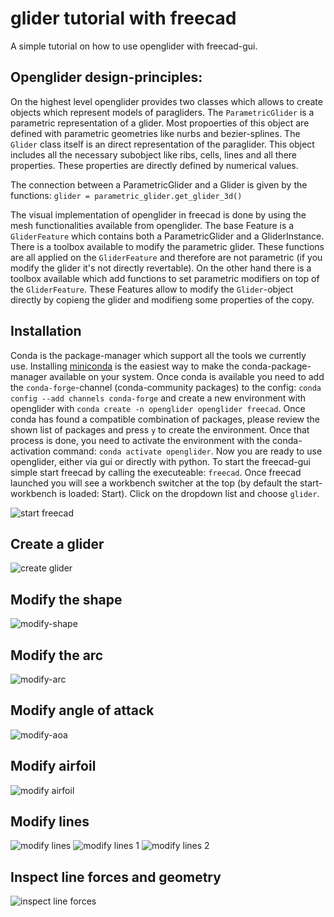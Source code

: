 # glider tutorial with freecad

A simple tutorial on how to use openglider with freecad-gui.

## Openglider design-principles:

On the highest level openglider provides two classes which allows to create objects which represent models of paragliders. The `ParametricGlider` is a parametric representation of a glider. Most propoerties of this object are defined with parametric geometries like nurbs and bezier-splines.
The `Glider` class itself is an direct representation of the paraglider. This object includes all the necessary subobject like ribs, cells, lines and all there properties. These properties are directly defined by numerical values.

The connection between a ParametricGlider and a Glider is given by the functions:
`glider = parametric_glider.get_glider_3d()`

The visual implementation of openglider in freecad is done by using the mesh functionalities available from openglider. The base Feature is a `GliderFeature` which contains both a ParametricGlider and a GliderInstance. There is a toolbox available to modify the parametric glider. These functions are all applied on the `GliderFeature` and therefore are not parametric (if you modify the glider it's not directly revertable).
On the other hand there is a toolbox available which add functions to set parametric modifiers on top of the `GliderFeature`. These Features allow to modify the `Glider`-object directly by copieng the glider and modifieng some properties of the copy.


## Installation

Conda is the package-manager which support all the tools we currently use. Installing [miniconda](https://docs.conda.io/en/latest/miniconda.html) is the easiest way to make the conda-package-manager available on your system. Once conda is available you need to add the `conda-forge`-channel (conda-community packages) to the config: `conda config --add channels conda-forge` and create a new environment with openglider with `conda create -n openglider openglider freecad`. Once conda has found a compatible combination of packages, please review the shown list of packages and press `y` to create the environment. Once that process is done, you need to activate the environment with the conda-activation command: `conda activate openglider`. Now you are ready to use openglider, either via gui or directly with python. To start the freecad-gui simple start freecad by calling the executeable: `freecad`. Once freecad launched you will see a workbench switcher at the top (by default the start-workbench is loaded: Start). Click on the dropdown list and choose `glider`.  

![start freecad](gifs/start-freecad.gif)

## Create a glider
![create glider](gifs/create-glider.gif)

## Modify the shape
![modify-shape](gifs/modify-shape.gif)

## Modify the arc
![modify-arc](gifs/modify-arc.gif)

## Modify angle of attack
![modify-aoa](gifs/modify-angle-of-attack.gif)

## Modify airfoil
![modify airfoil](gifs/modify-airfoil.gif)

## Modify lines
![modify lines](gifs/modify-lines.gif)
![modify lines 1](gifs/modify-lines-1.gif)
![modify lines 2](gifs/modify-lines-2.gif)

## Inspect line forces and geometry
![inspect line forces](gifs/inspect-line-forces.gif)